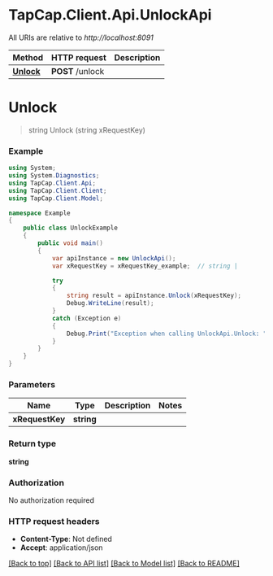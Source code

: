 # TapCap.Client.Api.UnlockApi

All URIs are relative to *http://localhost:8091*

Method | HTTP request | Description
------------- | ------------- | -------------
[**Unlock**](UnlockApi.md#unlock) | **POST** /unlock | 


<a name="unlock"></a>
# **Unlock**
> string Unlock (string xRequestKey)



### Example
```csharp
using System;
using System.Diagnostics;
using TapCap.Client.Api;
using TapCap.Client.Client;
using TapCap.Client.Model;

namespace Example
{
    public class UnlockExample
    {
        public void main()
        {
            var apiInstance = new UnlockApi();
            var xRequestKey = xRequestKey_example;  // string | 

            try
            {
                string result = apiInstance.Unlock(xRequestKey);
                Debug.WriteLine(result);
            }
            catch (Exception e)
            {
                Debug.Print("Exception when calling UnlockApi.Unlock: " + e.Message );
            }
        }
    }
}
```

### Parameters

Name | Type | Description  | Notes
------------- | ------------- | ------------- | -------------
 **xRequestKey** | **string**|  | 

### Return type

**string**

### Authorization

No authorization required

### HTTP request headers

 - **Content-Type**: Not defined
 - **Accept**: application/json

[[Back to top]](#) [[Back to API list]](../README.md#documentation-for-api-endpoints) [[Back to Model list]](../README.md#documentation-for-models) [[Back to README]](../README.md)

